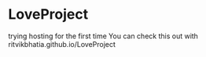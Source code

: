 # LoveProject
trying hosting for the first time
You can check this out with 
ritvikbhatia.github.io/LoveProject
